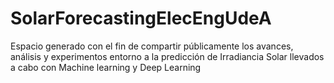 # SolarForecastingElecEngUdeA
Espacio generado con el fin de compartir públicamente los avances, análisis y experimentos entorno a la predicción de Irradiancia Solar llevados a cabo con Machine learning y Deep Learning

